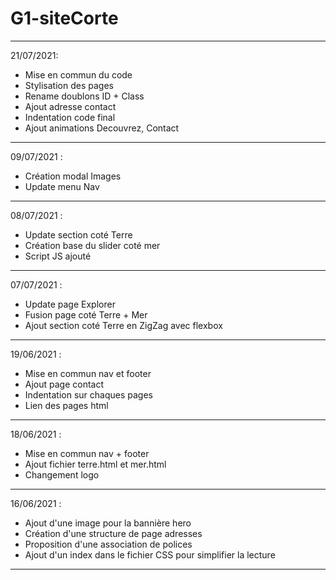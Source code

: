 # G1-siteCorte
------------------------------------------------------

21/07/2021:

- Mise en commun du code
- Stylisation des pages
- Rename doublons ID + Class
- Ajout adresse contact
- Indentation code final
- Ajout animations Decouvrez, Contact

------------------------------------------------------
09/07/2021 :

- Création modal Images
- Update menu Nav

------------------------------------------------------
08/07/2021 :

- Update section coté Terre
- Création base du slider coté mer
- Script JS ajouté

------------------------------------------------------
07/07/2021 :

- Update page Explorer
- Fusion page coté Terre + Mer
- Ajout section coté Terre en ZigZag avec flexbox

------------------------------------------------------
19/06/2021 :

- Mise en commun nav et footer
- Ajout page contact
- Indentation sur chaques pages
- Lien des pages html

------------------------------------------------------

18/06/2021 :

- Mise en commun nav + footer
- Ajout fichier terre.html et mer.html
- Changement logo

------------------------------------------------------
16/06/2021 :

- Ajout d'une image pour la bannière hero
- Création d'une structure de page adresses
- Proposition d'une association de polices
- Ajout d'un index dans le fichier CSS pour simplifier la lecture


--------------------------------------------------------


